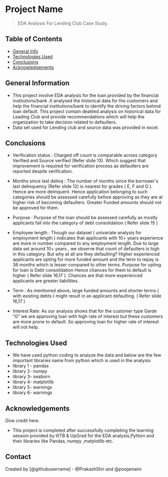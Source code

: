 # Project Name
> EDA Analysis For Lending Club Case Study.


## Table of Contents
* [General Info](#general-information)
* [Technologies Used](#technologies-used)
* [Conclusions](#conclusions)
* [Acknowledgements](#acknowledgements)

<!-- You can include any other section that is pertinent to your problem -->

## General Information
- This project involve EDA analysis for the loan provided by the financial institutions/bank .It analysed the historical data for the customers and help the financial institutions/bank to identify the driving factors behind loan default. This project contain deatiled analysis on historical data for Leading Club and provide recommendations which will help the organization to take decision related to defaulters.
- Data set used for Lending club and source data was provided in excel.

<!-- You don't have to answer all the questions - just the ones relevant to your project. -->

## Conclusions
- Verification status : Charged off count is comparable across category Verified and Source verified (Refer slide 13). Which suggest that improvement is required for verification process as defaulters are reported despite verification.

- Months since last delinq : The number of months since the borrower's last delinquency (Refer slide 12) is nearest for grades ( E, F and G ). Hence are more delinquent. Hence application belonging to such categories should be assessed carefully before approving as they are at higher risk of becoming defaulters. Greater Funded amounts should not be approved for them.

- Purpose :  Purpose of the loan should be assessed carefully as mostly applicants fall into the category of debt consolidation ( Refer slide 15 )

- Employee length : Though our dataset ( univariate analysis for employment length ) indicates that applicants with 10+ years experience are more in number compared to any employment length. Due to large data set around 10+ years , we observe that count of defaulters is high in this category. But why at all are they defaulting? Higher experienced applicants  are opting for more funded amount and the term to repay is 36 months which is lesser compared to other terms. Purpose for opting for loan is Debt consolidation Hence chances for them to   default is higher ( Refer slide 16,17 ). Chances are that more experienced applicants are greater liabilities.

- Term : As mentioned above, large funded amounts and shorter terms ( with existing debts ) might result in an applicant defaulting. ( Refer slide 16,17 )

- Interest Rate: As our analysis shows that for the customer type Garde “G” we are approving loan with high rate of interest but these customers are more prone to default. So approving loan for higher rate of interest will not help.


<!-- You don't have to answer all the questions - just the ones relevant to your project. -->


## Technologies Used
- We have used python coding to analyze the data and below are the few important libraries name from python which is used in the analysis
- library 1 - pandas
- library 2- numpy
- library 3- seaborn
- library 4- matplotlib
- library 5- warnings
- library 6- warnings

<!-- As the libraries versions keep on changing, it is recommended to mention the version of library used in this project -->

## Acknowledgements
Give credit here.
- This project is completed after successfully completing the learning session provided by IIITB & UpGrad for the EDA analysis,Pyhton and their libraries like Pandas, numpy ,matplotlib etc.



## Contact
Created by [@githubusername] - @PrakashShri and @poojamaini


<!-- Optional -->
<!-- ## License -->
<!-- This project is open source and available under the [... License](). -->

<!-- You don't have to include all sections - just the one's relevant to your project -->
